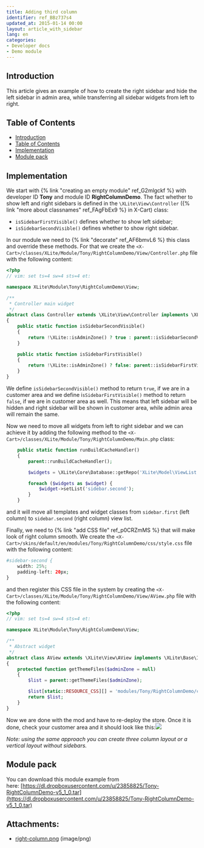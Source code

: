 ```yaml
---
title: Adding third column
identifier: ref_BBz737s4
updated_at: 2015-01-14 00:00
layout: article_with_sidebar
lang: en
categories:
- Developer docs
- Demo module
---
```


## Introduction

This article gives an example of how to create the right sidebar and hide the left sidebar in admin area, while transferring all sidebar widgets from left to right.

## Table of Contents

*   [Introduction](#introduction)
*   [Table of Contents](#table-of-contents)
*   [Implementation](#implementation)
*   [Module pack](#module-pack)

## Implementation

We start with {% link "creating an empty module" ref_G2mlgckf %} with developer ID **Tony** and module ID **RightColumnDemo**. The fact whether to show left and right sidebars is defined in the `\XLite\View\Controller` ({% link "more about classnames" ref_FAgFbEx9 %} in X-Cart) class: 

*   `isSidebarFirstVisible()` defines whether to show left sidebar;
*   `isSidebarSecondVisible()` defines whether to show right sidebar.

In our module we need to {% link "decorate" ref_AF6bmvL6 %} this class and override these methods. For that we create the `<X-Cart>/classes/XLite/Module/Tony/RightColumnDemo/View/Controller.php` file with the following content: 

```php
<?php
// vim: set ts=4 sw=4 sts=4 et:

namespace XLite\Module\Tony\RightColumnDemo\View;

/**
 * Controller main widget
 */
abstract class Controller extends \XLite\View\Controller implements \XLite\Base\IDecorator
{    
    public static function isSidebarSecondVisible()
    {
        return !\XLite::isAdminZone() ? true : parent::isSidebarSecondVisible();
    }

    public static function isSidebarFirstVisible()
    {
        return !\XLite::isAdminZone() ? false: parent::isSidebarFirstVisible();
    }
}
```

We define `isSidebarSecondVisible()` method to return `true`, if we are in a customer area and we define i`sSidebarFirstVisible()` method to return `false`, if we are in customer area as well. This means that left sidebar will be hidden and right sidebar will be shown in customer area, while admin area will remain the same.

Now we need to move all widgets from left to right sidebar and we can achieve it by adding the following method to the `<X-Cart>/classes/XLite/Module/Tony/RightColumnDemo/Main.php` class: 

```php
    public static function runBuildCacheHandler()
    {
        parent::runBuildCacheHandler();

        $widgets = \XLite\Core\Database::getRepo('XLite\Model\ViewList')->findClassList('sidebar.first', 'customer');

        foreach ($widgets as $widget) {
            $widget->setList('sidebar.second');
        }
    }
```

and it will move all templates and widget classes from `sidebar.first` (left column) to `sidebar.second` (right column) view list.

Finally, we need to {% link "add CSS file" ref_p0CRZmMS %} that will make look of right column smooth. We create the `<X-Cart>/skins/default/en/modules/Tony/RightColumnDemo/css/style.css` file with the following content: 

```php
#sidebar-second {
    width: 25%;
    padding-left: 20px;
}
```

and then register this CSS file in the system by creating the `<X-Cart>/classes/XLite/Module/Tony/RightColumnDemo/View/AView.php` file with the following content: 

```php
<?php
// vim: set ts=4 sw=4 sts=4 et:

namespace XLite\Module\Tony\RightColumnDemo\View;

/**
 * Abstract widget
 */
abstract class AView extends \XLite\View\AView implements \XLite\Base\IDecorator
{    
    protected function getThemeFiles($adminZone = null)
    {
        $list = parent::getThemeFiles($adminZone);

        $list[static::RESOURCE_CSS][] = 'modules/Tony/RightColumnDemo/css/style.css';
        return $list;
    }
}
```

Now we are done with the mod and have to re-deploy the store. Once it is done, check your customer area and it should look like this:![]({{site.baseurl}}/attachments/524300/8356186.png)

_Note: using the same approach you can create three column layout or a vertical layout without sidebars._

## Module pack

You can download this module example from here: [https://dl.dropboxusercontent.com/u/23858825/Tony-RightColumnDemo-v5_1_0.tar](https://dl.dropboxusercontent.com/u/23858825/Tony-RightColumnDemo-v5_1_0.tar)

## Attachments:

* [right-column.png]({{site.baseurl}}/attachments/524300/8356186.png) (image/png)